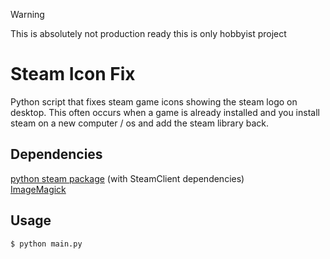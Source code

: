 > [!WARNING]
> This is absolutely not production ready this is only hobbyist project
>

# Steam Icon Fix

Python script that fixes steam game icons showing the steam logo on desktop. This often occurs when a game is already installed and you install steam on a new computer / os and add the steam library back.

## Dependencies

[python steam package](https://pypi.org/project/steam/) (with SteamClient dependencies) <br>
[ImageMagick](https://imagemagick.org/)


## Usage

```console
$ python main.py
```